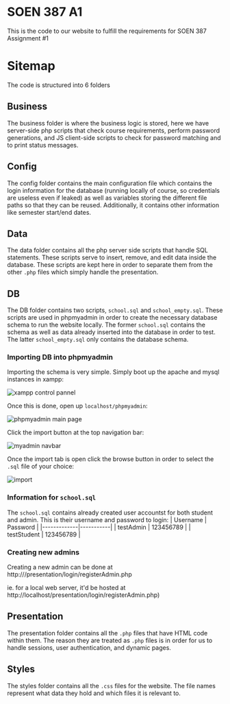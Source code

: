 # SOEN 387 A1

This is the code to our website to fulfill the requirements for SOEN 387 Assignment #1

# Sitemap

The code is structured into 6 folders

## Business

The business folder is where the business logic is stored, here we have server-side php scripts that check course
requirements, perform password generations, and JS client-side scripts to check for password matching and to print
status messages.

## Config

The config folder contains the main configuration file which contains the login information for the database (running
locally of course, so credentials are useless even if leaked) as well as variables storing the different file paths so
that they can be reused. Additionally, it contains other information like semester start/end dates.

## Data

The data folder contains all the php server side scripts that handle SQL statements. These scripts serve to insert,
remove, and edit data inside the database. These scripts are kept here in order to separate them from the other `.php`
files which simply handle the presentation.

## DB

The DB folder contains two scripts, `school.sql` and `school_empty.sql`. These scripts are used in phpmyadmin in order
to create the necessary database schema to run the website locally. The former `school.sql` contains the schema as well
as data already inserted into the database in order to test. The latter `school_empty.sql` only contains the database
schema.

### Importing DB into phpmyadmin

Importing the schema is very simple. Simply boot up the apache and mysql instances in xampp:

![xampp control pannel](https://img001.prntscr.com/file/img001/YPDWvNRmQjuhmno8bqj5Zw.png)

Once this is done, open up ``localhost/phpmyadmin``:

![phpmyadmin main page](https://img001.prntscr.com/file/img001/688Cw1AdRiyaAxxZgvRQsg.png)

Click the import button at the top navigation bar:

![myadmin navbar](https://img001.prntscr.com/file/img001/vD7UgTaYSKi61h8a7RPp-A.png)

Once the import tab is open click the browse button in order to select the `.sql` file of your choice:

![import](https://img001.prntscr.com/file/img001/GqrZemKGQ3C65kSadK2FWg.png)

### Information for `school.sql`

The `school.sql` contains already created user accountst for both student and admin. This is their username and password
to login:
| Username | Password |
|-------------|-----------|
| testAdmin | 123456789 |
| testStudent | 123456789 |

### Creating new admins

Creating a new admin can be done at http://<serverhosted>/presentation/login/registerAdmin.php

ie. for a local web server, it'd be hosted at http://localhost/presentation/login/registerAdmin.php)

## Presentation

The presentation folder contains all the `.php` files that have HTML code within them. The reason they are treated
as `.php` files is in order for us to handle sessions, user authentication, and dynamic pages.

## Styles

The styles folder contains all the `.css` files for the website. The file names represent what data they hold and which
files it is relevant to.

